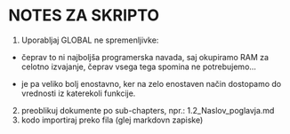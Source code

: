  NOTES ZA SKRIPTO
================================================================================

1. Uporabljaj GLOBAL ne spremenljivke:

- čeprav to ni najboljša programerska navada, saj okupiramo RAM za celotno izvajanje, čeprav vsega tega spomina ne potrebujemo...
+ je pa veliko bolj enostavno, ker na zelo enostaven način dostopamo do vrednosti iz katerekoli funkcije.

2. preoblikuj dokumente po sub-chapters, npr.: 1.2_Naslov_poglavja.md
3. kodo importiraj preko fila (glej markdovn zapiske)
